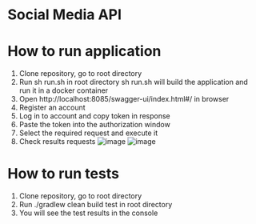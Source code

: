 # Social Media API


# How to run application
1. Clone repository, go to root directory
2. Run sh run.sh in root directory
sh run.sh will build the application and run it in a docker container
3. Open http://localhost:8085/swagger-ui/index.html#/ in browser
4. Register an account
5. Log in to account and copy token in response
6. Paste the token into the authorization window
7. Select the required request and execute it
8. Check results requests
![image](https://github.com/shmelidzee/Social-Media-API/assets/100793483/903ef943-79bf-4c40-89c0-d7884bb9a393)
![image](https://github.com/shmelidzee/Social-Media-API/assets/100793483/f91a93d6-3b91-4732-95d4-afca338458ab)



# How to run tests
1. Clone repository, go to root directory
2. Run ./gradlew clean build test in root directory
3. You will see the test results in the console
